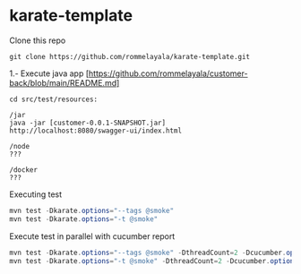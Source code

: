 # karate-template
Clone this repo 
```
git clone https://github.com/rommelayala/karate-template.git
```

1.- Execute java app [https://github.com/rommelayala/customer-back/blob/main/README.md]
```
cd src/test/resources:

/jar
java -jar [customer-0.0.1-SNAPSHOT.jar]
http://localhost:8080/swagger-ui/index.html

/node
???

/docker
???

```
Executing test
```java
mvn test -Dkarate.options="--tags @smoke"
mvn test -Dkarate.options="-t @smoke"
```
Execute test in parallel with cucumber report
```java
mvn test -Dkarate.options="--tags @smoke" -DthreadCount=2 -Dcucumber.options="--plugin html:target/cucumber-html-report"
mvn test -Dkarate.options="-t @smoke" -DthreadCount=2 -Dcucumber.options="--plugin html:target/cucumber-html-report"
```
